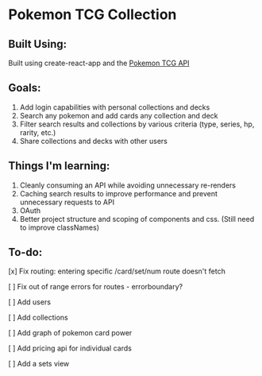 # Pokemon TCG Collection

## Built Using:

Built using create-react-app and the [Pokemon TCG API](https://pokemontcg.io)

## Goals:

1.  Add login capabilities with personal collections and decks
2.  Search any pokemon and add cards any collection and deck
3.  Filter search results and collections by various criteria (type, series, hp, rarity, etc.)
4.  Share collections and decks with other users

## Things I'm learning:

1.  Cleanly consuming an API while avoiding unnecessary re-renders
2.  Caching search results to improve performance and prevent unnecessary requests to API
3.  OAuth
4.  Better project structure and scoping of components and css. (Still need to improve classNames)

## To-do:

[x] Fix routing: entering specific /card/set/num route doesn't fetch

[ ] Fix out of range errors for routes - errorboundary?

[ ] Add users

[ ] Add collections

[ ] Add graph of pokemon card power

[ ] Add pricing api for individual cards

[ ] Add a sets view
